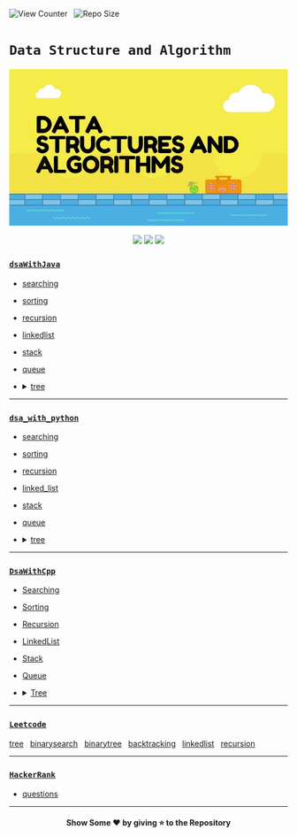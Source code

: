 ![View Counter](https://komarev.com/ghpvc/?username=Data-Structure-and-Algorithm&label=View%20Counter&color=red&style=flat) &nbsp; ![Repo Size](https://img.shields.io/github/repo-size/rajput-hemant/Data-Structure-and-Algorithm?color=blue)

# **`Data Structure and Algorithm`**

<p align="center">
  <img src="https://github.com/rajput-hemant/Data-Structure-and-Algorithm/blob/master/logo.jpg" width=700 />
</p>
<p align="center">
  <img src="https://camo.githubusercontent.com/a870803f30db1d15495072fa9e946a7fa6a6fc1a47fe12324aaf7509c410fc4a/68747470733a2f2f6564656e742e6769746875622e696f2f537570657254696e7949636f6e732f696d616765732f7376672f6a6176612e737667" width=40 />
  <img src="https://camo.githubusercontent.com/aa96ee3a3352c9c3c2161d3e95698d0885a277ab85d617fe77912627d37a3959/68747470733a2f2f6564656e742e6769746875622e696f2f537570657254696e7949636f6e732f696d616765732f7376672f707974686f6e2e737667" width=40 />
  <img src="https://camo.githubusercontent.com/1141fa873ae7371cd6b723fef0cd57ca14923123983844571416854b7f5e8fb6/68747470733a2f2f6564656e742e6769746875622e696f2f537570657254696e7949636f6e732f696d616765732f7376672f63706c7573706c75732e737667" width=40 />
</p>

### [`dsaWithJava`](https://github.com/rajput-hemant/Data-Structure-and-Algorithm/tree/master/dsaWithJava)

- [searching](https://github.com/rajput-hemant/Data-Structure-and-Algorithm/tree/master/dsaWithJava/searching)
- [sorting](https://github.com/rajput-hemant/Data-Structure-and-Algorithm/tree/master/dsaWithJava/sorting)
- [recursion](https://github.com/rajput-hemant/Data-Structure-and-Algorithm/tree/master/dsaWithJava/recursion)
- [linkedlist](https://github.com/rajput-hemant/Data-Structure-and-Algorithm/tree/master/dsaWithJava/linkedlist)
- [stack](https://github.com/rajput-hemant/Data-Structure-and-Algorithm/tree/master/dsaWithJava/stack)
- [queue](https://github.com/rajput-hemant/Data-Structure-and-Algorithm/tree/master/dsaWithJava/queue)
- <details>
    <summary><a href="https://github.com/rajput-hemant/Data-Structure-and-Algorithm/tree/master/dsaWithJava/tree">tree</a></summary>
    
    - [binarytree](https://github.com/rajput-hemant/Data-Structure-and-Algorithm/tree/master/dsaWithJava/tree/binarytree)

  </details>

---

### [`dsa_with_python`](https://github.com/rajput-hemant/Data-Structure-and-Algorithm/tree/master/dsa_with_python)

- [searching](https://github.com/rajput-hemant/Data-Structure-and-Algorithm/tree/master/dsa_with_python/searching)
- [sorting](https://github.com/rajput-hemant/Data-Structure-and-Algorithm/tree/master/dsa_with_python/sorting)
- [recursion](https://github.com/rajput-hemant/Data-Structure-and-Algorithm/tree/master/dsa_with_python/recursion)
- [linked_list](https://github.com/rajput-hemant/Data-Structure-and-Algorithm/tree/master/dsa_with_python/linked_list)
- [stack](https://github.com/rajput-hemant/Data-Structure-and-Algorithm/tree/master/dsa_with_python/stack)
- [queue](https://github.com/rajput-hemant/Data-Structure-and-Algorithm/tree/master/dsa_with_python/queue)
- <details>
    <summary><a href="https://github.com/rajput-hemant/Data-Structure-and-Algorithm/tree/master/dsa_with_python/tree">tree</a></summary>
    
    - [binary_tree](https://github.com/rajput-hemant/Data-Structure-and-Algorithm/tree/master/dsa_with_python/tree/binary_tree)

  </details>

---

### [`DsaWithCpp`](https://github.com/rajput-hemant/Data-Structure-and-Algorithm/tree/master/DsaWithCpp)

- [Searching](https://github.com/rajput-hemant/Data-Structure-and-Algorithm/tree/master/DsaWithCpp/Searching)
- [Sorting](https://github.com/rajput-hemant/Data-Structure-and-Algorithm/tree/master/DsaWithCpp/Sorting)
- [Recursion](https://github.com/rajput-hemant/Data-Structure-and-Algorithm/tree/master/DsaWithCpp/Recursion)
- [LinkedList](https://github.com/rajput-hemant/Data-Structure-and-Algorithm/tree/master/DsaWithCpp/LinkedList)
- [Stack](https://github.com/rajput-hemant/Data-Structure-and-Algorithm/tree/master/DsaWithCpp/Stack)
- [Queue](https://github.com/rajput-hemant/Data-Structure-and-Algorithm/tree/master/DsaWithCpp/Queue)
- <details>
    <summary><a href="https://github.com/rajput-hemant/Data-Structure-and-Algorithm/tree/master/DsaWithCpp/Tree">Tree</a></summary>
    
    - [BinaryTree](https://github.com/rajput-hemant/Data-Structure-and-Algorithm/tree/master/DsaWithCpp/Tree/BinaryTree)

  </details>

---

### [`Leetcode`](https://github.com/rajput-hemant/Data-Structure-and-Algorithm/tree/master/leetcode)
[tree](https://github.com/rajput-hemant/Data-Structure-and-Algorithm/tree/master/leetcode/tree) &nbsp; [binarysearch](https://github.com/rajput-hemant/Data-Structure-and-Algorithm/tree/master/leetcode/binarysearch) &nbsp; [binarytree](https://github.com/rajput-hemant/Data-Structure-and-Algorithm/tree/master/leetcode/tree/binarytree) &nbsp; [backtracking](https://github.com/rajput-hemant/Data-Structure-and-Algorithm/tree/master/leetcode/recursion) &nbsp; [linkedlist](https://github.com/rajput-hemant/Data-Structure-and-Algorithm/tree/master/leetcode/linkedlist) &nbsp; [recursion](https://github.com/rajput-hemant/Data-Structure-and-Algorithm/tree/master/leetcode/recursion)

---

### [`HackerRank`](https://github.com/rajput-hemant/Data-Structure-and-Algorithm/tree/master/hackerrank)

- [questions](https://github.com/rajput-hemant/Data-Structure-and-Algorithm/tree/master/hackerrank/questions)

---

<h4 align= "center">Show Some ❤ by giving ⭐ to the Repository
